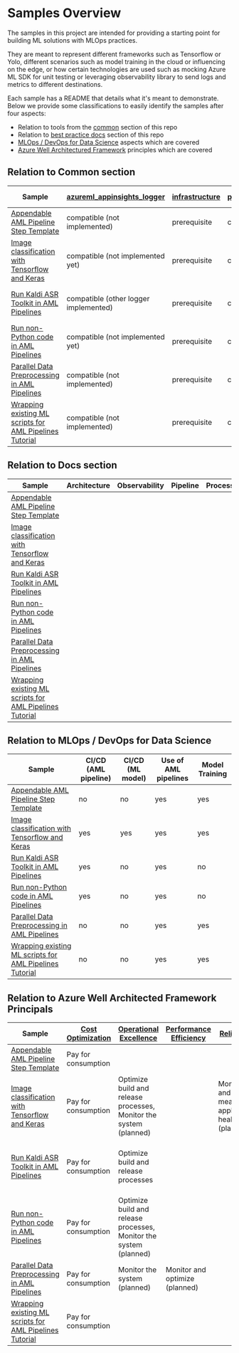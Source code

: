 # Samples Overview

The samples in this project are intended for providing a starting point for building ML solutions with MLOps practices.

They are meant to represent different frameworks such as Tensorflow or Yolo, different scenarios such as model training
in the cloud or influencing on the edge, or how certain technologies are used such as mocking Azure ML SDK
for unit testing or leveraging observability library to send logs and metrics to different destinations.

Each sample has a README that details what it's meant to demonstrate.
Below we provide some classifications to easily identify the samples after four aspects:

- Relation to tools from the [common](../common) section of this repo
- Relation to [best practice docs](..docs) section of this repo
- [MLOps / DevOps for Data Science](https://docs.microsoft.com/en-us/azure/machine-learning/concept-model-management-and-deployment)
aspects which are covered
- [Azure Well Architectured Framework](https://docs.microsoft.com/en-us/azure/architecture/framework/)
principles which are covered

## Relation to Common section

|Sample|[azureml_appinsights_logger](../common/azureml_appinsights_logger)|[infrastructure](../common/infrastructure/)|[pipeline_monitor](../common/pipeline_monitor/)/[trigger](../common/pipeline_trigger/)|[pytest-fixtures](../common/pytest-fixtures/)|
|----|----|----|----|----|
|[Appendable AML Pipeline Step Template](./appendable-template)|compatible (not implemented)|prerequisite|compatible|compatible (not implemented)|
|[Image classification with Tensorflow and Keras](./image-classification-tensorflow)|compatible (not implemented yet)|prerequisite|compatible|compatible (not implemented)|
|[Run Kaldi ASR Toolkit in AML Pipelines](./kaldi-asr-yesno)|compatible (other logger implemented)|prerequisite|compatible|compatible (unit tests differently implemented)|
|[Run non-Python code in AML Pipelines](./non-python-preprocess)|compatible (not implemented yet)|prerequisite|compatible|showcasing|
|[Parallel Data Preprocessing in AML Pipelines](./parallel-processing-california-housing-data)|compatible (not implemented)|prerequisite|compatible|compatible (not implemented)|
|[Wrapping existing ML scripts for AML Pipelines Tutorial](./parallel-processing-california-housing-data)|compatible (not implemented)|prerequisite|compatible|compatible (not implemented)|

## Relation to Docs section

|Sample|Architecture|Observability|Pipeline|Process|Security|
|----|----|----|----|----|----|
|[Appendable AML Pipeline Step Template](./appendable-template)||||||
|[Image classification with Tensorflow and Keras](./image-classification-tensorflow)||||||
|[Run Kaldi ASR Toolkit in AML Pipelines](./kaldi-asr-yesno)||||||
|[Run non-Python code in AML Pipelines](./non-python-preprocess)||||||
|[Parallel Data Preprocessing in AML Pipelines](./parallel-processing-california-housing-data)||||||
|[Wrapping existing ML scripts for AML Pipelines Tutorial](./parallel-processing-california-housing-data)||||||

## Relation to MLOps / DevOps for Data Science

|Sample|CI/CD (AML pipeline)|CI/CD (ML model)|Use of AML pipelines|Model Training|
|----|----|----|----|----|
|[Appendable AML Pipeline Step Template](./appendable-template)|no|no|yes|yes|
|[Image classification with Tensorflow and Keras](./image-classification-tensorflow)|yes|yes|yes|yes|
|[Run Kaldi ASR Toolkit in AML Pipelines](./kaldi-asr-yesno)|yes|no|yes|no|
|[Run non-Python code in AML Pipelines](./non-python-preprocess)|yes|no|yes|no|
|[Parallel Data Preprocessing in AML Pipelines](./parallel-processing-california-housing-data)|no|no|yes|yes|
|[Wrapping existing ML scripts for AML Pipelines Tutorial](./parallel-processing-california-housing-data)|no|no|yes|yes|

## Relation to Azure Well Architected Framework Principals

|Sample|[Cost Optimization](https://docs.microsoft.com/en-us/azure/architecture/framework/cost/overview)|[Operational Excellence](https://docs.microsoft.com/en-us/azure/architecture/framework/devops/overview)|[Performance Efficiency](https://docs.microsoft.com/en-us/azure/architecture/framework/scalability/overview)|[Reliability](https://docs.microsoft.com/en-us/azure/architecture/framework/resiliency/overview)|[Security](https://docs.microsoft.com/en-us/azure/architecture/framework/security/security-principles)|
|----|----|----|----|----|----|
|[Appendable AML Pipeline Step Template](./appendable-template)|Pay for consumption|||||
|[Image classification with Tensorflow and Keras](./image-classification-tensorflow)|Pay for consumption|Optimize build and release processes, Monitor the system (planned)||Monitor and measure application health (planned)|Use Identity as Primary Access Control|
|[Run Kaldi ASR Toolkit in AML Pipelines](./kaldi-asr-yesno)|Pay for consumption|Optimize build and release processes|||Use Identity as Primary Access Control|
|[Run non-Python code in AML Pipelines](./non-python-preprocess)|Pay for consumption|Optimize build and release processes, Monitor the system (planned)|||Use Identity as Primary Access Control|
|[Parallel Data Preprocessing in AML Pipelines](./parallel-processing-california-housing-data)|Pay for consumption|Monitor the system (planned)|Monitor and optimize (planned)|||
|[Wrapping existing ML scripts for AML Pipelines Tutorial](./parallel-processing-california-housing-data)|Pay for consumption|||||
